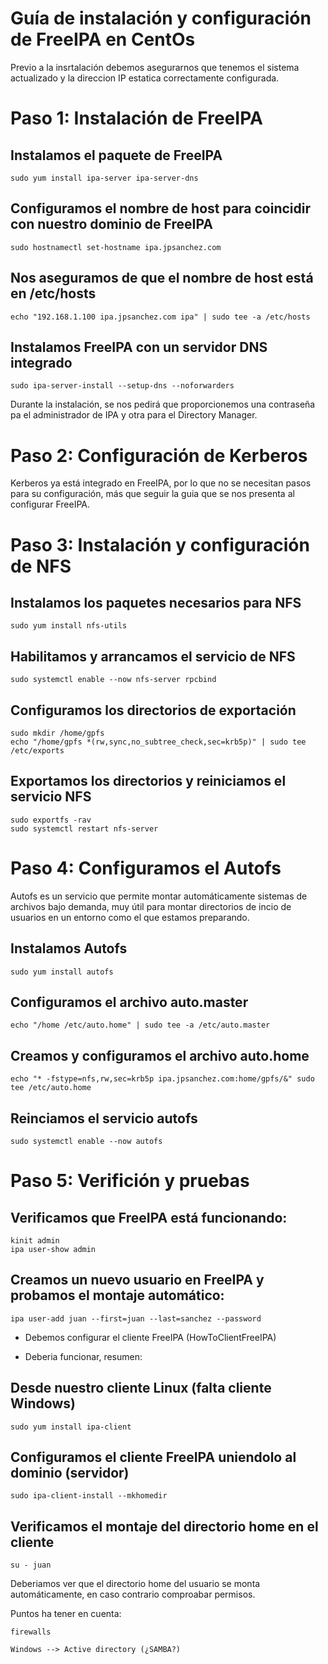 # Guía de instalación y configuración de FreeIPA en CentOs

Previo a la insrtalación debemos asegurarnos que tenemos el sistema actualizado y la direccion IP estatica correctamente configurada.

# Paso 1: Instalación de FreeIPA

## Instalamos el paquete de FreeIPA
    sudo yum install ipa-server ipa-server-dns

## Configuramos el nombre de host para coincidir con nuestro dominio de FreeIPA
    sudo hostnamectl set-hostname ipa.jpsanchez.com

## Nos aseguramos de que el nombre de host está en /etc/hosts
    echo "192.168.1.100 ipa.jpsanchez.com ipa" | sudo tee -a /etc/hosts

## Instalamos FreeIPA con un servidor DNS integrado
    sudo ipa-server-install --setup-dns --noforwarders

Durante la instalación, se nos pedirá que proporcionemos una contraseña pa el administrador de IPA y otra para el Directory Manager.

# Paso 2: Configuración de Kerberos

Kerberos ya está integrado en FreeIPA, por lo que no se necesitan pasos para su configuración, más que seguir la guia que se nos presenta al configurar FreeIPA.

# Paso 3: Instalación y configuración de NFS

## Instalamos los paquetes necesarios para NFS
    sudo yum install nfs-utils

## Habilitamos y arrancamos el servicio de NFS
    sudo systemctl enable --now nfs-server rpcbind

## Configuramos los directorios de exportación
    sudo mkdir /home/gpfs
    echo "/home/gpfs *(rw,sync,no_subtree_check,sec=krb5p)" | sudo tee /etc/exports

## Exportamos los directorios y reiniciamos el servicio NFS
    sudo exportfs -rav
    sudo systemctl restart nfs-server

# Paso 4: Configuramos el Autofs

Autofs es un servicio que permite montar automáticamente sistemas de archivos bajo demanda, muy útil para montar directorios de incio de usuarios en un entorno como el que estamos preparando.

## Instalamos Autofs
    sudo yum install autofs

## Configuramos el archivo auto.master
    echo "/home /etc/auto.home" | sudo tee -a /etc/auto.master

## Creamos y configuramos el archivo auto.home
    echo "* -fstype=nfs,rw,sec=krb5p ipa.jpsanchez.com:home/gpfs/&" sudo tee /etc/auto.home

## Reinciamos el servicio autofs
    sudo systemctl enable --now autofs

# Paso 5: Verifición y pruebas

## Verificamos que FreeIPA está funcionando:
    kinit admin
    ipa user-show admin

## Creamos un nuevo usuario en FreeIPA y probamos el montaje automático:
    ipa user-add juan --first=juan --last=sanchez --password

* Debemos configurar el cliente FreeIPA (HowToClientFreeIPA)

* Deberia funcionar, resumen:

## Desde nuestro cliente Linux (falta cliente Windows)
    sudo yum install ipa-client

## Configuramos el cliente FreeIPA uniendolo al dominio (servidor)
    sudo ipa-client-install --mkhomedir

## Verificamos el montaje del directorio home en el cliente
    su - juan

Deberiamos ver que el directorio home del usuario se monta automáticamente, en caso contrario comproabar permisos.

Puntos ha tener en cuenta:

    firewalls

    Windows --> Active directory (¿SAMBA?)